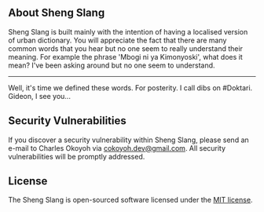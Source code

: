  ## About Sheng Slang
Sheng Slang is built mainly with the intention of having a localised version of urban dictionary. You will appreciate the fact that there are many common words 
that you hear but no one seem to really understand their meaning. For example the phrase 'Mbogi ni ya Kimonyoski', what does it mean? I've been asking around but no one seem to understand. 


--------------------------------------------
Well, it's time we defined these words. For posterity. I call dibs on #Doktari. Gideon, I see you...

 

## Security Vulnerabilities

If you discover a security vulnerability within Sheng Slang, please send an e-mail to Charles Okoyoh via [cokoyoh.dev@gmail.com](mailto:cokoyoh.dev@gmail.com). All security vulnerabilities will be promptly addressed.

## License

The Sheng Slang is open-sourced software licensed under the [MIT license](https://opensource.org/licenses/MIT).
